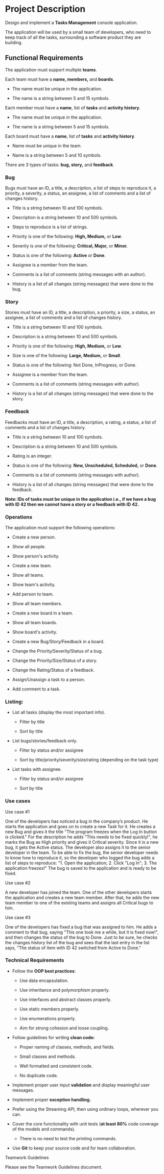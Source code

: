 # Project Description

Design and implement a **Tasks Management** console application.

The application will be used by a small team of developers, who need to keep track of all the tasks, surrounding a software product they are building.

## Functional Requirements

The application must support multiple **teams**.

Each team must have a **name, members,** and **boards**.

* The name must be unique in the application.

* The name is a string between 5 and 15 symbols.

Each member must have a **name**, list of **tasks** and **activity history**.

* The name must be unique in the application.

* The name is a string between 5 and 15 symbols.

Each board must have a **name**, list of **tasks** and **activity history**.

* Name must be unique in the team.

* Name is a string between 5 and 10 symbols.

There are 3 types of tasks: **bug, story,** and **feedback**.

### Bug

Bugs must have an ID, a title, a description, a list of steps to reproduce it, a priority, a severity, a status, an assignee, a list of comments and a list of changes history.

* Title is a string between 10 and 100 symbols.

* Description is a string between 10 and 500 symbols.

* Steps to reproduce is a list of strings.

* Priority is one of the following: **High, Medium,** or **Low**.

* Severity is one of the following: **Critical, Major,** or **Minor.**

* Status is one of the following: **Active** or **Done**.

* Assignee is a member from the team.

* Comments is a list of comments (string messages with an author).

* History is a list of all changes (string messages) that were done to the bug.

### Story

Stories must have an ID, a title, a description, a priority, a size, a status, an assignee, a list of comments and a list of changes history.

* Title is a string between 10 and 100 symbols.

* Description is a string between 10 and 500 symbols.

* Priority is one of the following: **High, Medium,** or **Low**.

* Size is one of the following: **Large, Medium,** or **Small**.

* Status is one of the following: Not Done, InProgress, or Done.

* Assignee is a member from the team.

* Comments is a list of comments (string messages with author).

* History is a list of all changes (string messages) that were done to the story.

### Feedback

Feedbacks must have an ID, a title, a description, a rating, a status, a list of comments and a list of changes history.

* Title is a string between 10 and 100 symbols.

* Description is a string between 10 and 500 symbols.

* Rating is an integer.

* Status is one of the following: **New, Unscheduled, Scheduled,** or **Done**.

* Comments is a list of comments (string messages with author).

* History is a list of all changes (string messages) that were done to the feedback.

**Note: IDs of tasks must be unique in the application i.e., if we have a bug with ID 42 then we cannot have a story or a feedback with ID 42.**

### Operations

The application must support the following operations:

* Create a new person.

* Show all people.

* Show person's activity.

* Create a new team.

* Show all teams.

* Show team's activity.

* Add person to team.

* Show all team members.

* Create a new board in a team.

* Show all team boards.

* Show board's activity.

* Create a new Bug/Story/Feedback in a board.

* Change the Priority/Severity/Status of a bug.

* Change the Priority/Size/Status of a story.

* Change the Rating/Status of a feedback.

* Assign/Unassign a task to a person.

* Add comment to a task.


###  Listing:

* List all tasks (display the most important info).

  - Filter by title

  - Sort by title

* List bugs/stories/feedback only.

  - Filter by status and/or assignee

  - Sort by title/priority/severity/size/rating (depending on the task type)

* List tasks with assignee.

  - Filter by status and/or assignee

  - Sort by title

### Use cases

Use case #1

One of the developers has noticed a bug in the company’s product. He starts the application and goes on to create a new Task for it. He creates a new Bug and gives it the title "The program freezes when the Log In button is clicked." For the description he adds "This needs to be fixed quickly!", he marks the Bug as High priority and gives it Critical severity. Since it is a new bug, it gets the Active status. The developer also assigns it to the senior developer in the team. To be able to fix the bug, the senior developer needs to know how to reproduce it, so the developer who logged the bug adds a list of steps to reproduce: "1. Open the application; 2. Click "Log In"; 3. The application freezes!" The bug is saved to the application and is ready to be fixed.

Use case #2

A new developer has joined the team. One of the other developers starts the application and creates a new team member. After that, he adds the new team member to one of the existing teams and assigns all Critical bugs to him.

Use case #3

One of the developers has fixed a bug that was assigned to him. He adds a comment to that bug, saying "This one took me a while, but it is fixed now!", and then changes the status of the bug to Done. Just to be sure, he checks the changes history list of the bug and sees that the last entry in the list says, "The status of item with ID 42 switched from Active to Done."

### Technical Requirements

* Follow the **OOP best practices**:

  - Use data encapsulation.

  - Use inheritance and polymorphism properly.

  - Use interfaces and abstract classes properly.

  - Use static members properly.

  - Use enumerations properly.

  - Aim for strong cohesion and loose coupling.

* Follow guidelines for writing **clean code:**

  - Proper naming of classes, methods, and fields.

  - Small classes and methods.

  - Well formatted and consistent code.

  - No duplicate code.

* Implement proper user input **validation** and display meaningful user messages.

* Implement proper **exception handling.**

* Prefer using the Streaming API, then using ordinary loops, wherever you can.

* Cover the core functionality with unit tests (**at least 80%** code coverage of the models and commands).

  - There is no need to test the printing commands.

* Use **Git** to keep your source code and for team collaboration.

Teamwork Guidelines

Please see the Teamwork Guidelines document.
